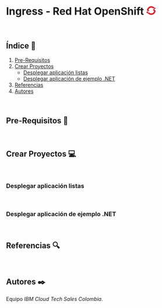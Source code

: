 # Ingress - Red Hat OpenShift <img width="26" src="https://github.com/emeloibmco/Red-Hat-Open-Shift-Ingress/blob/main/Images/logo_oc.png">
<br />

## Índice  📰
1. [Pre-Requisitos](#Pre-Requisitos-pencil)
2. [Crear Proyectos](#Crear-proyectos-computer)
    * [Desplegar aplicación listas](#Desplegar-aplicación-listas)
    * [Desplegar aplicación de ejemplo .NET](#Desplegar-aplicación-de-ejemplo-.NET)
3. [Referencias](#Referencias-mag)
4. [Autores](#Autores-black_nib)
<br />

## Pre-Requisitos :pencil:
<br />

## Crear Proyectos :computer:
<br />

### Desplegar aplicación listas
<br />

### Desplegar aplicación de ejemplo .NET
<br />

## Referencias :mag:
<br />

## Autores :black_nib:
Equipo *IBM Cloud Tech Sales Colombia*.
